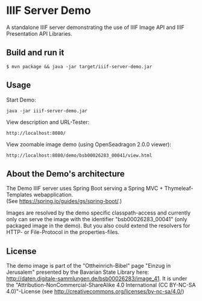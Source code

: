 # IIIF Server Demo
A standalone IIIF server demonstrating the use of IIIF Image API and IIIF Presentation API Libraries.

## Build and run it

    $ mvn package && java -jar target/iiif-server-demo.jar

## Usage

Start Demo:

    java -jar iiif-server-demo.jar

View description and URL-Tester:

    http://localhost:8080/

View zoomable image demo (using OpenSeadragon 2.0.0 viewer):

    http://localhost:8080/demo/bsb00026283_00041/view.html

## About the Demo's architecture

The Demo IIIF server uses Spring Boot serving a Spring MVC + Thymeleaf-Templates webapplication.<br/>
(See <a href="https://spring.io/guides/gs/spring-boot/">https://spring.io/guides/gs/spring-boot/</a>.)

Images are resolved by the demo specific classpath-access and currently only can serve the image with the identifier "bsb00026283_00041" (only packaged image in the demo). But you also could extend the resolvers for HTTP- or File-Protocol in the properties-files.

## License

The demo image is part of the "Ottheinrich-Bibel" page "Einzug in Jerusalem" presented by the Bavarian State Library here: <a href="http://daten.digitale-sammlungen.de/bsb00026283/image_41">http://daten.digitale-sammlungen.de/bsb00026283/image_41</a>.
It is under the "Attribution-NonCommercial-ShareAlike 4.0 International (CC BY-NC-SA 4.0)"-License (see <a href="http://creativecommons.org/licenses/by-nc-sa/4.0/">http://creativecommons.org/licenses/by-nc-sa/4.0/</a>)
